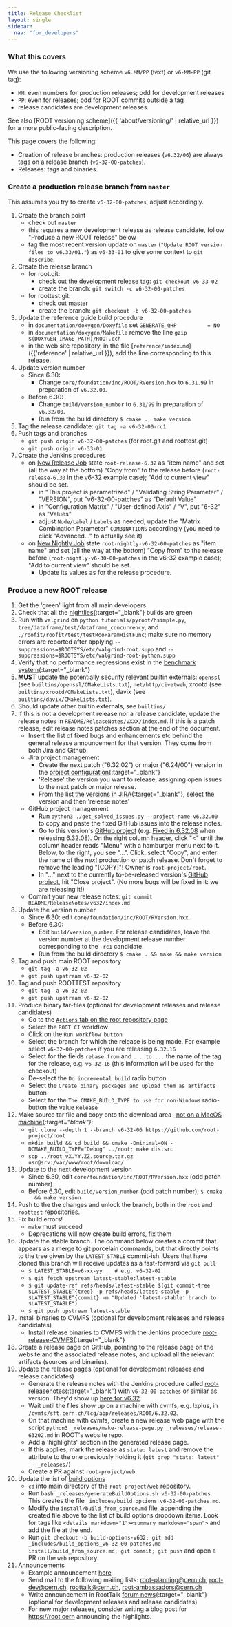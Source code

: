 ```yaml
---
title: Release Checklist
layout: single
sidebar:
  nav: "for_developers"
---
```


### What this covers

We use the following versioning scheme `v6.MM/PP` (text) or `v6-MM-PP` (git tag):
  - `MM`: even numbers for production releases; odd for development releases
  - `PP`: even for releases; odd for ROOT commits outside a tag
  - release candidates are development releases.

See also [ROOT versioning scheme]({{ 'about/versioning/' | relative_url }}) for a more public-facing description.

This page covers the following:
- Creation of release branches: production releases (`v6.32/06`) are always tags on a release branch (`v6-32-00-patches`).
- Releases: tags and binaries.

### Create a production release branch from `master`

This assumes you try to create `v6-32-00-patches`, adjust accordingly.

  1. Create the branch point
      - check out `master`
      - this requires a new development release as release candidate, follow "Produce a new ROOT release" below
      - tag the most recent version update on `master` (`"Update ROOT version files to v6.33/01."`) as `v6-33-01` to give some context to `git describe`.
  1. Create the release branch
      - for root.git:
        * check out the development release tag: `git checkout v6-33-02`
        * create the branch: `git switch -c v6-32-00-patches`
      - for roottest.git:
        * check out master
        * create the branch: `git checkout -b v6-32-00-patches`
  1. Update the reference guide build procedure
      - in `documentation/doxygen/Doxyfile` set `GENERATE_QHP          = NO`
      - in `documentation/doxygen/Makefile` remove the line `gzip $(DOXYGEN_IMAGE_PATH)/ROOT.qch`
      - in the web site repository, in the file [`reference/index.md`]({{'reference' | relative_url }}),
        add the line corresponding to this release.
  1. Update version number
      - Since 6.30:
        - Change `core/foundation/inc/ROOT/RVersion.hxx` to `6.31.99` in preparation of `v6.32.00`.
      - Before 6.30:
        - Change `build/version_number` to `6.31/99` in preparation of `v6.32/00`.
        - Run from the build directory `$ cmake .; make version`
  1. Tag the release candidate: `git tag -a v6-32-00-rc1`
  1. Push tags and branches
      - `git push origin v6-32-00-patches` (for root.git and roottest.git)
      - `git push origin v6-33-01`
  1. Create the Jenkins procedures
      - on [New Release Job](https://lcgapp-services.cern.ch/root-jenkins/view/Releases/newJob) state `root-release-6.32` as "item name" and set (all the way at the bottom) "Copy from" to the release before (`root-release-6.30` in the v6-32 example case); "Add to current view" should be set.
        * in "This project is parametrized" / "Validating String Parameter" / "VERSION", put "v6-32-00-patches" as "Default Value"
        * in "Configuration Matrix" / "User-defined Axis" / "V", put "6-32" as "Values"
        * adjust `Node/Label` / `Labels` as needed, update the "Matrix Combination Parameter" `COMBINATIONS` accordingly (you need to click "Advanced..." to actually see it)
      - on [New Nightly Job](https://lcgapp-services.cern.ch/root-jenkins/view/ROOT%20Nightly/newJob) state `root-nightly-v6-32-00-patches` as "item name" and set (all the way at the bottom) "Copy from" to the release before (`root-nightly-v6-30-00-patches` in the v6-32 example case); "Add to current view" should be set.
        * Update its values as for the release procedure.

### Produce a new ROOT release

  1. Get the 'green' light from all main developers
  1. Check that all the [nightlies](https://github.com/root-project/root/actions?query=event%3Aschedule){:target="_blank"} builds are green
  1. Run with `valgrind` on `python tutorials/pyroot/hsimple.py`, `tree/dataframe/test/dataframe_concurrency`, and `./roofit/roofit/test/testRooParamHistFunc`; make sure no memory errors are reported after applying `--suppressions=$ROOTSYS/etc/valgrind-root.supp` and `--suppressions=$ROOTSYS/etc/valgrind-root-python.supp`
  1. Verify that no performance regressions exist in the [benchmark system](https://rootbnch-grafana-test.cern.ch/){:target="_blank"}
  1. **MUST** update the potentially security relevant builtin externals: `openssl` (see `builtins/openssl/CMakeLists.txt`), `net/http/civetweb`, xrootd (see `builtins/xrootd/CMakeLists.txt`), davix (see `builtins/davix/CMakeLists.txt`).
  1. Should update other builtin externals, see `builtins/`
  1. If this is not a development release nor a release candidate, update the release notes in `README/ReleaseNotes/vXXX/index.md`. If this is a patch release, edit release notes patches section at the end of the document.
      - Insert the list of fixed bugs and enhancements etc behind the general release announcement for that version. They come from both Jira and Github:
      - Jira project management
        * Create the next patch ("6.32.02") or major ("6.24/00") version in the [project configuration](https://sft.its.cern.ch/jira/plugins/servlet/project-config/ROOT/versions){:target="_blank"}
        * 'Release' the version you want to release, assigning open issues to the next patch or major release.
        * From the [list the versions in JIRA](https://sft.its.cern.ch/jira/projects/ROOT?selectedItem=com.atlassian.jira.jira-projects-plugin:release-page&status=released){:target="_blank"}, select the version and then 'release notes'
      - GitHub project management
        * Run `python3 ./get_solved_issues.py --project-name v6.32.00` to copy and paste the fixed GitHub issues into the release notes.
        * Go to this version's [GitHub project](https://github.com/root-project/root/projects/) (e.g. [Fixed in 6.32.08](https://github.com/root-project/root/projects/10) when releasing 6.32.08). On the right column header, click "<" until the column header reads "Menu" with a hamburger menu next to it. Below, to the right, you see "...". Click, select "Copy", and enter the name of the *next* production or patch release. Don't forget to remove the leading "[COPY]"! Owner is `root-project/root`.
        * In "..." next to the currently to-be-released version's [GitHub project](https://github.com/root-project/root/projects/), hit "Close project". (No more bugs will be fixed in it: we are releasing it!)
      - Commit your new release notes: `git commit README/ReleaseNotes/v632/index.md`
  1. Update the version number
      - Since 6.30: edit `core/foundation/inc/ROOT/RVersion.hxx`.
      - Before 6.30:
        - Edit `build/version_number`. For release candidates, leave the version number at the development release number corresponding to the `-rc1` candidate.
        - Run from the build directory `$ cmake . && make && make version`
  1. Tag and push main ROOT repository
        - `git tag -a v6-32-02`
        - `git push upstream v6-32-02`
  1. Tag and push ROOTTEST repository
        - `git tag -a v6-32-02`
        - `git push upstream v6-32-02`
  1. Produce binary tar-files (optional for development releases and release candidates)
      - Go to the [`Actions` tab on the root repository page](https://github.com/root-project/root/actions)
      - Select the `ROOT CI` workflow
      - Click on the `Run workflow button`
      - Select the branch for which the release is being made. For example select `v6-32-00-patches` if you are releasing `6.32.16`
      - Select for the fields `rebase from` and `... to ...` the name of the tag for the release, e.g. `v6-32-16` (this information will be used for the checkout)
      - De-select the `Do incremental build` radio button
      - Select the `Create binary packages and upload them as artifacts` button
      - Select for the `The CMAKE_BUILD_TYPE to use for non-Windows` radio-button the value `Release`
  1. Make source tar file and copy onto the download area _[not on a MacOS machine](https://superuser.com/questions/318809/linux-os-x-tar-incompatibility-tarballs-created-on-os-x-give-errors-when-unt){:target="_blank"}_:
      - `git clone --depth 1 --branch v6-32-06 https://github.com/root-project/root`
      - `mkdir build && cd build && cmake -Dminimal=ON -DCMAKE_BUILD_TYPE="Debug" ../root; make distsrc` 
      - `scp ../root_vX.YY.ZZ.source.tar.gz usr@srv:/var/www/root/download/`
  1. Update to the next development version
      - Since 6.30, edit `core/foundation/inc/ROOT/RVersion.hxx` (odd patch number)
      - Before 6.30, edit `build/version_number` (odd patch number); `$ cmake . && make version`
  1. Push to the the changes and unlock the branch, both in the `root` and `roottest` repositories.
  1. Fix build errors!
      - `make` must succeed
      - Deprecations will now create build errors, fix them
  1. Update the stable branch. The command below creates a commit that appears as a merge to git porcelain commands, but that directly points to the tree given by the `LATEST_STABLE` commit-ish. Users that have cloned this branch will receive updates as a fast-forward via `git pull`
      - `$ LATEST_STABLE=v6-xx-yy    # e.g. v6-32-02`
      - `$ git fetch upstream latest-stable:latest-stable`
      - `$ git update-ref refs/heads/latest-stable $(git commit-tree $LATEST_STABLE^{tree} -p refs/heads/latest-stable -p $LATEST_STABLE^{commit} -m "Updated 'latest-stable' branch to $LATEST_STABLE")`
      - `$ git push upstream latest-stable`
  1. Install binaries to CVMFS (optional for development releases and release candidates)
      - Install release binaries to CVMFS with the Jenkins procedure [root-release-CVMFS](https://lcgapp-services.cern.ch/root-jenkins/job/root-release-CVMFS/){:target="_blank"}
  1. Create a release page on GitHub, pointing to the release page on the website and the associated release notes, and upload all the relevant artifacts (sources and binaries).
  1. Update the release pages (optional for development releases and release candidates)
      - Generate the release notes with the Jenkins procedure called [root-releasenotes](https://lcgapp-services.cern.ch/root-jenkins/job/root-releasenotes/){:target="_blank"} with `v6-32-00-patches` or similar as version. They'd show up [here for v6.32](https://root.cern/doc/v632/release-notes.html).
      - Wait until the files show up on a machine with cvmfs, e.g. lxplus, in `/cvmfs/sft.cern.ch/lcg/app/releases/ROOT/6.32.02`.
      - On that machine with cvmfs, create a new release web page with the script `python3 _releases/make-release-page.py _releases/release-63202.md` in ROOT's website repo.
      - Add a 'highlights' section in the generated release page.
      - If this applies, mark the release as `state: latest` and remove the attribute to the one previously holding it (`git grep "state: latest" -- _releases/`)
      - Create a PR against `root-project/web`.
  1. Update the list of [build options](https://root.cern/install/build_from_source/#all-build-options)
      - `cd` into main directory of the `root-project/web` repository.
      - Run `bash _releases/generateBuildOptions.sh v6-32-00-patches`. This creates the file `_includes/build_options_v6-32-00-patches.md`.
      - Modify the `install/build_from_source.md` file, appending the created file above to the list of build options dropdown items. Look for tags like `<details markdown="1"><summary markdown="span">` and add the file at the end.
      - Run `git checkout -b build-options-v632; git add _includes/build_options_v6-32-00-patches.md install/build_from_source.md; git commit; git push` and open a PR on the `web` repository.
  1. Announcements
      - Example announcement [here](https://root-forum.cern.ch/t/root-v6-26-16-is-out/58606)
      - Send mail to the following mailing lists: root-planning@cern.ch, root-dev@cern.ch, roottalk@cern.ch, root-ambassadors@cern.ch
      - Write announcement in RootTalk [forum news](https://root-forum.cern.ch/c/news){:target="_blank"} (optional for development releases and release candidates)
      - For new major releases, consider writing a blog post for https://root.cern announcing the highlights.